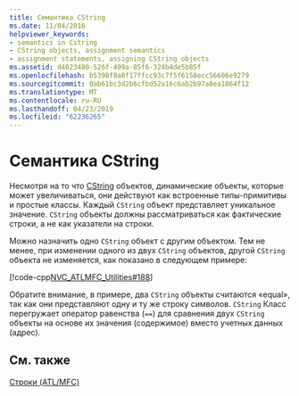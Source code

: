 ```yaml
---
title: Семантика CString
ms.date: 11/04/2016
helpviewer_keywords:
- semantics in Cstring
- CString objects, assignment semantics
- assignment statements, assigning CString objects
ms.assetid: d4023480-526f-499a-85f6-324b4de5b85f
ms.openlocfilehash: b5398f8a0f17ffcc93c7f5f6158ecc56606e9279
ms.sourcegitcommit: 0ab61bc3d2b6cfbd52a16c6ab2b97a8ea1864f12
ms.translationtype: MT
ms.contentlocale: ru-RU
ms.lasthandoff: 04/23/2019
ms.locfileid: "62236265"
---
```

# <a name="cstring-semantics"></a>Семантика CString

Несмотря на то что [CString](../atl-mfc-shared/reference/cstringt-class.md) объектов, динамические объекты, которые может увеличиваться, они действуют как встроенные типы-примитивы и простые классы. Каждый `CString` объект представляет уникальное значение. `CString` объекты должны рассматриваться как фактические строки, а не как указатели на строки.

Можно назначить одно `CString` объект с другим объектом. Тем не менее, при изменении одного из двух `CString` объектов, другой `CString` объекта не изменяется, как показано в следующем примере:

[!code-cpp[NVC_ATLMFC_Utilities#188](../atl-mfc-shared/codesnippet/cpp/cstring-semantics_1.cpp)]

Обратите внимание, в примере, два `CString` объекты считаются «equal», так как они представляют одну и ту же строку символов. `CString` Класс перегружает оператор равенства (`==`) для сравнения двух `CString` объекты на основе их значения (содержимое) вместо учетных данных (адрес).

## <a name="see-also"></a>См. также

[Строки (ATL/MFC)](../atl-mfc-shared/strings-atl-mfc.md)

